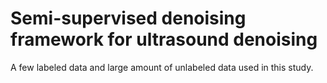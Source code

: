 # Semi-supervised denoising framework for ultrasound denoising
A few labeled data and large amount of unlabeled data used in this study.
